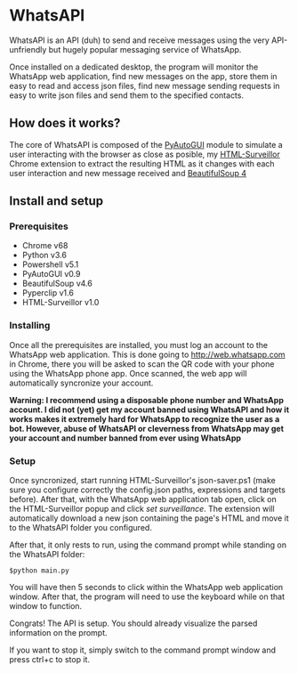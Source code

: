 # WhatsAPI

WhatsAPI is an API (duh) to send and receive messages using the very API-unfriendly but hugely popular messaging service of WhatsApp.

Once installed on a dedicated desktop, the program will monitor the WhatsApp web application, find new messages on the app, store them in easy to read and access json files, find new message sending requests in easy to write json files and send them to the specified contacts.

## How does it works?

The core of WhatsAPI is composed of the [PyAutoGUI](https://github.com/asweigart/pyautogui) module to simulate a user interacting with the browser as close as posible, my [HTML-Surveillor](https://github.com/SebastianMCarreira/HTML-Surveillor) Chrome extension to extract the resulting HTML as it changes with each user interaction and new message received and [BeautifulSoup 4](https://pypi.org/project/beautifulsoup4/)

## Install and setup

### Prerequisites
* Chrome v68
* Python v3.6
* Powershell v5.1
* PyAutoGUI v0.9
* BeautifulSoup v4.6
* Pyperclip v1.6
* HTML-Surveillor v1.0

### Installing
Once all the prerequisites are installed, you must log an account to the WhatsApp web application. This is done going to http://web.whatsapp.com in Chrome, there you will be asked to scan the QR code with your phone using the WhatsApp phone app. Once scanned, the web app will automatically syncronize your account.

**Warning: I recommend using a disposable phone number and WhatsApp account. I did not (yet) get my account banned using WhatsAPI and how it works makes it extremely hard for WhatsApp to recognize the user as a bot. However, abuse of WhatsAPI or cleverness from WhatsApp may get your account and number banned from ever using WhatsApp**

### Setup

Once syncronized, start running HTML-Surveillor's json-saver.ps1 (make sure you configure correctly the config.json paths, expressions and targets before). After that, with the WhatsApp web application tab open, click on the HTML-Surveillor popup and click _set surveillance_. The extension will automatically download a new json containing the page's HTML and move it to the WhatsAPI folder you configured.

After that, it only rests to run, using the command prompt while standing on the WhatsAPI folder:

```
$python main.py
```

You will have then 5 seconds to click within the WhatsApp web application window. After that, the program will need to use the keyboard while on that window to function.

Congrats! The API is setup. You should already visualize the parsed information on the prompt.

If you want to stop it, simply switch to the command prompt window and press ctrl+c to stop it.

## 